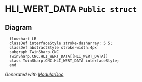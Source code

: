 # HLI_WERT_DATA `Public struct`

## Diagram
```mermaid
  flowchart LR
  classDef interfaceStyle stroke-dasharray: 5 5;
  classDef abstractStyle stroke-width:4px
  subgraph TwinSharp.CNC
  TwinSharp.CNC.HLI_WERT_DATA[[HLI_WERT_DATA]]
  class TwinSharp.CNC.HLI_WERT_DATA interfaceStyle;
  end
```

*Generated with* [*ModularDoc*](https://github.com/hailstorm75/ModularDoc)
